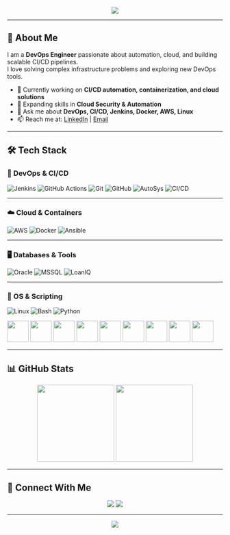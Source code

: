 <!-- Header Banner -->
<p align="center">
  <img src="https://capsule-render.vercel.app/api?type=rect&color=0:36D1DC,100:5B86E5&height=120&section=header&text=Hi+👋,+I'm+Meraj+Pathan&fontSize=30&fontColor=ffffff&animation=fadeIn" />
</p>

---

## 🚀 About Me
I am a **DevOps Engineer** passionate about automation, cloud, and building scalable CI/CD pipelines.  
I love solving complex infrastructure problems and exploring new DevOps tools.

- 🔭 Currently working on **CI/CD automation, containerization, and cloud solutions**  
- 🌱 Expanding skills in **Cloud Security & Automation**  
- 💬 Ask me about **DevOps, CI/CD, Jenkins, Docker, AWS, Linux**  
- 📫 Reach me at: [LinkedIn](https://www.linkedin.com/) | [Email](mailto:your-email@example.com)

---

## 🛠️ Tech Stack

### 🚀 DevOps & CI/CD
![Jenkins](https://img.shields.io/badge/Jenkins-D24939?style=for-the-badge&logo=jenkins&logoColor=white)
![GitHub Actions](https://img.shields.io/badge/GitHub_Actions-2088FF?style=for-the-badge&logo=github-actions&logoColor=white)
![Git](https://img.shields.io/badge/Git-F05032?style=for-the-badge&logo=git&logoColor=white)
![GitHub](https://img.shields.io/badge/GitHub-181717?style=for-the-badge&logo=github&logoColor=white)
![AutoSys](https://img.shields.io/badge/AutoSys-0078D6?style=for-the-badge&logo=clockify&logoColor=white)
![CI/CD](https://img.shields.io/badge/CI/CD-000000?style=for-the-badge&logo=azure-pipelines&logoColor=white)

---

### ☁️ Cloud & Containers
![AWS](https://img.shields.io/badge/AWS-232F3E?style=for-the-badge&logo=amazon-aws&logoColor=white)
![Docker](https://img.shields.io/badge/Docker-2496ED?style=for-the-badge&logo=docker&logoColor=white)
![Ansible](https://img.shields.io/badge/Ansible-EE0000?style=for-the-badge&logo=ansible&logoColor=white)

---

### 🖥️ Databases & Tools
![Oracle](https://img.shields.io/badge/Oracle-F80000?style=for-the-badge&logo=oracle&logoColor=white)
![MSSQL](https://img.shields.io/badge/MSSQL-CC2927?style=for-the-badge&logo=microsoft-sql-server&logoColor=white)
![LoanIQ](https://img.shields.io/badge/LoanIQ-003B57?style=for-the-badge&logo=databricks&logoColor=white)

---

### 🐧 OS & Scripting
![Linux](https://img.shields.io/badge/Linux-FCC624?style=for-the-badge&logo=linux&logoColor=black)
![Bash](https://img.shields.io/badge/Bash-4EAA25?style=for-the-badge&logo=gnubash&logoColor=white)
![Python](https://img.shields.io/badge/Python-3776AB?style=for-the-badge&logo=python&logoColor=white)


<p>
  <img src="https://cdn.jsdelivr.net/gh/devicons/devicon/icons/jenkins/jenkins-original.svg" width="50" height="50" />
  <img src="https://cdn.jsdelivr.net/gh/devicons/devicon/icons/linux/linux-original.svg" width="50" height="50" />
  <img src="https://cdn.jsdelivr.net/gh/devicons/devicon/icons/docker/docker-original.svg" width="50" height="50" />
  <img src="https://cdn.jsdelivr.net/gh/devicons/devicon/icons/amazonwebservices/amazonwebservices-original.svg" width="50" height="50" /> 
  <img src="https://cdn.jsdelivr.net/gh/devicons/devicon/icons/ansible/ansible-original.svg" width="50" height="50" />
  <img src="https://cdn.jsdelivr.net/gh/devicons/devicon/icons/git/git-original.svg" width="50" height="50" />
  <img src="https://cdn.jsdelivr.net/gh/devicons/devicon/icons/github/github-original.svg" width="50" height="50" />
  <img src="https://cdn.jsdelivr.net/gh/devicons/devicon/icons/python/python-original.svg" width="50" height="50" />
  <img src="https://cdn.jsdelivr.net/gh/devicons/devicon/icons/bash/bash-original.svg" width="50" height="50" />
</p>

---

## 📊 GitHub Stats

<p align="center">
  <img src="https://github-readme-stats.vercel.app/api?username=merajpathanAK&show_icons=true&theme=tokyonight" height="180"/>
  <img src="https://github-readme-stats.vercel.app/api/top-langs/?username=merajpathanAK&layout=compact&theme=tokyonight" height="180"/>
</p>

---

## 🔗 Connect With Me

<p align="center">
  <a href="https://www.linkedin.com/in/your-link/"><img src="https://img.shields.io/badge/-LinkedIn-0077B5?style=for-the-badge&logo=linkedin&logoColor=white"/></a>
  <a href="mailto:your-email@example.com"><img src="https://img.shields.io/badge/-Email-D14836?style=for-the-badge&logo=gmail&logoColor=white"/></a>
</p>

---

<!-- Footer Banner -->
<p align="center">
  <img src="https://capsule-render.vercel.app/api?type=waving&color=gradient&height=120&section=footer"/>
</p>

